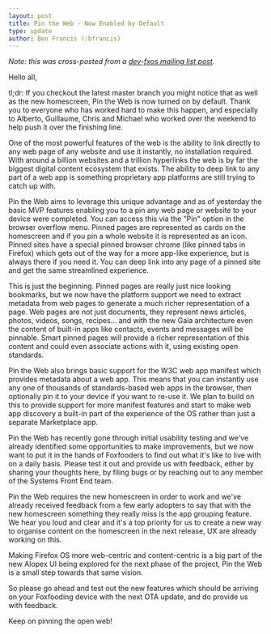 ```yaml
---
layout: post
title: Pin the Web - Now Enabled by Default
type: update
author: Ben Francis (:bfrancis)
---
```


*Note: this was cross-posted from a [dev-fxos mailing list post](https://groups.google.com/forum/#!topic/mozilla.dev.fxos/lO4vj4cTFvU).*

Hello all,

tl;dr: If you checkout the latest master branch you might notice that as well as the new homescreen, Pin the Web is now turned on by default. Thank you to everyone who has worked hard to make this happen, and especially to Alberto, Guillaume, Chris and Michael who worked over the weekend to help push it over the finishing line.

One of the most powerful features of the web is the ability to link directly to any web page of any website and use it instantly, no installation required. With around a billion websites and a trillion hyperlinks the web is by far the biggest digital content ecosystem that exists. The ability to deep link to any part of a web app is something proprietary app platforms are still trying to catch up with.

Pin the Web aims to leverage this unique advantage and as of yesterday the basic MVP features enabling you to a pin any web page or website to your device were completed. You can access this via the "Pin" option in the browser overflow menu. Pinned pages are represented as cards on the homescreen and if you pin a whole website it is represented as an icon. Pinned sites have a special pinned browser chrome (like pinned tabs in Firefox) which gets out of the way for a more app-like experience, but is always there if you need it. You can deep link into any page of a pinned site and get the same streamlined experience.

This is just the beginning. Pinned pages are really just nice looking bookmarks, but we now have the platform support we need to extract metadata from web pages to generate a much richer representation of a page. Web pages are not just documents, they represent news articles, photos, videos, songs, recipes... and with the new Gaia architecture even the content of built-in apps like contacts, events and messages will be pinnable. Smart pinned pages will provide a richer representation of this content and could even associate actions with it, using existing open standards.

Pin the Web also brings basic support for the W3C web app manifest which provides metadata about a web app. This means that you can instantly use any one of thousands of standards-based web apps in the browser, then optionally pin it to your device if you want to re-use it. We plan to build on this to provide support for more manifest features and start to make web app discovery a built-in part of the experience of the OS rather than just a separate Marketplace app.

Pin the Web has recently gone through initial usability testing and we've already identified some opportunities to make improvements, but we now want to put it in the hands of Foxfooders to find out what it's like to live with on a daily basis. Please test it out and provide us with feedback, either by sharing your thoughts here, by filing bugs or by reaching out to any member of the Systems Front End team.

Pin the Web requires the new homescreen in order to work and we've already received feedback from a few early adopters to say that with the new homescreen something they really miss is the app grouping feature. We hear you loud and clear and it's a top priority for us to create a new way to organise content on the homescreen in the next release, UX are already working on this.

Making Firefox OS more web-centric and content-centric is a big part of the new Alopex UI being explored for the next phase of the project, Pin the Web is a small step towards that same vision.

So please go ahead and test out the new features which should be arriving on your Foxfooding device with the next OTA update, and do provide us with feedback.

Keep on pinning the open web!
